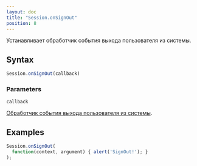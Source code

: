 ```yaml
---
layout: doc
title: "Session.onSignOut"
position: 8
---
```


Устанавливает обработчик события выхода пользователя из системы.

## Syntax

```js
Session.onSignOut(callback)
```

### Parameters

`callback`

[Обработчик события выхода пользователя из системы](../../Script/).

## Examples

```js
Session.onSignOut(
  function(context, argument) { alert('SignOut!'); }
);
```

